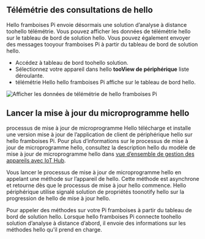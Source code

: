 ## <a name="view-hello-telemetry"></a>Télémétrie des consultations de hello

Hello framboises Pi envoie désormais une solution d’analyse à distance toohello télémétrie. Vous pouvez afficher les données de télémétrie hello sur le tableau de bord de solution hello. Vous pouvez également envoyer des messages tooyour framboises Pi à partir du tableau de bord de solution hello.

- Accédez à tableau de bord toohello solution.
- Sélectionnez votre appareil dans hello **tooView de périphérique** liste déroulante.
- télémétrie Hello hello framboises Pi affiche sur le tableau de bord hello.

![Afficher les données de télémétrie de hello framboises Pi][img-telemetry-display]

## <a name="initiate-hello-firmware-update"></a>Lancer la mise à jour du microprogramme hello

processus de mise à jour de microprogramme Hello télécharge et installe une version mise à jour de l’application de client de périphérique hello sur hello framboises Pi. Pour plus d’informations sur le processus de mise à jour de microprogramme hello, consultez la description hello du modèle de mise à jour de microprogramme hello dans [vue d’ensemble de gestion des appareils avec IoT Hub][lnk-update-pattern].

Vous lancer le processus de mise à jour de microprogramme hello en appelant une méthode sur l’appareil de hello. Cette méthode est asynchrone et retourne dès que le processus de mise à jour hello commence. Hello périphérique utilise signalé solution de propriétés toonotify hello sur la progression de hello de mise à jour hello.

Pour appeler des méthodes sur votre Pi framboises à partir du tableau de bord de solution hello. Lorsque hello framboises Pi connecte toohello solution d’analyse à distance d’abord, il envoie des informations sur les méthodes hello qu'il prend en charge. 

[img-telemetry-display]: media/iot-suite-raspberry-pi-kit-view-telemetry-advanced/telemetry.png
[lnk-update-pattern]: ../articles/iot-hub/iot-hub-device-management-overview.md
